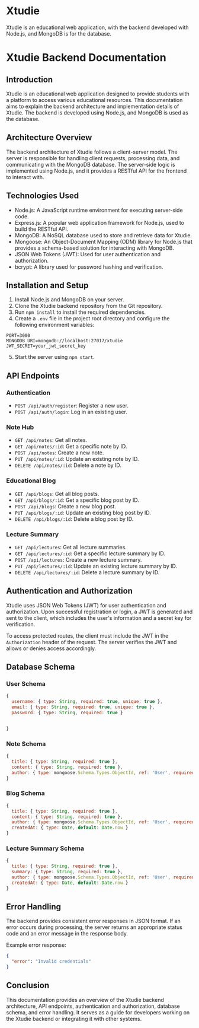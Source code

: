 # Xtudie
Xtudie is an educational web application, with the backend developed with Node.js, and MongoDB is for  the database. 

# Xtudie Backend Documentation

## Introduction

Xtudie is an educational web application designed to provide students with a platform to access various educational resources. This documentation aims to explain the backend architecture and implementation details of Xtudie. The backend is developed using Node.js, and MongoDB is used as the database.

## Architecture Overview

The backend architecture of Xtudie follows a client-server model. The server is responsible for handling client requests, processing data, and communicating with the MongoDB database. The server-side logic is implemented using Node.js, and it provides a RESTful API for the frontend to interact with.

## Technologies Used

- Node.js: A JavaScript runtime environment for executing server-side code.
- Express.js: A popular web application framework for Node.js, used to build the RESTful API.
- MongoDB: A NoSQL database used to store and retrieve data for Xtudie.
- Mongoose: An Object-Document Mapping (ODM) library for Node.js that provides a schema-based solution for interacting with MongoDB.
- JSON Web Tokens (JWT): Used for user authentication and authorization.
- bcrypt: A library used for password hashing and verification.

## Installation and Setup

1. Install Node.js and MongoDB on your server.
2. Clone the Xtudie backend repository from the Git repository.
3. Run `npm install` to install the required dependencies.
4. Create a `.env` file in the project root directory and configure the following environment variables:

```
PORT=3000
MONGODB_URI=mongodb://localhost:27017/xtudie
JWT_SECRET=your_jwt_secret_key
```

5. Start the server using `npm start`.

## API Endpoints

### Authentication

- `POST /api/auth/register`: Register a new user.
- `POST /api/auth/login`: Log in an existing user.

### Note Hub

- `GET /api/notes`: Get all notes.
- `GET /api/notes/:id`: Get a specific note by ID.
- `POST /api/notes`: Create a new note.
- `PUT /api/notes/:id`: Update an existing note by ID.
- `DELETE /api/notes/:id`: Delete a note by ID.

### Educational Blog

- `GET /api/blogs`: Get all blog posts.
- `GET /api/blogs/:id`: Get a specific blog post by ID.
- `POST /api/blogs`: Create a new blog post.
- `PUT /api/blogs/:id`: Update an existing blog post by ID.
- `DELETE /api/blogs/:id`: Delete a blog post by ID.

### Lecture Summary

- `GET /api/lectures`: Get all lecture summaries.
- `GET /api/lectures/:id`: Get a specific lecture summary by ID.
- `POST /api/lectures`: Create a new lecture summary.
- `PUT /api/lectures/:id`: Update an existing lecture summary by ID.
- `DELETE /api/lectures/:id`: Delete a lecture summary by ID.

## Authentication and Authorization

Xtudie uses JSON Web Tokens (JWT) for user authentication and authorization. Upon successful registration or login, a JWT is generated and sent to the client, which includes the user's information and a secret key for verification.

To access protected routes, the client must include the JWT in the `Authorization` header of the request. The server verifies the JWT and allows or denies access accordingly.

## Database Schema

### User Schema

```javascript
{
  username: { type: String, required: true, unique: true },
  email: { type: String, required: true, unique: true },
  password: { type: String, required: true }


}
```

### Note Schema

```javascript
{
  title: { type: String, required: true },
  content: { type: String, required: true },
  author: { type: mongoose.Schema.Types.ObjectId, ref: 'User', required: true }
}
```

### Blog Schema

```javascript
{
  title: { type: String, required: true },
  content: { type: String, required: true },
  author: { type: mongoose.Schema.Types.ObjectId, ref: 'User', required: true },
  createdAt: { type: Date, default: Date.now }
}
```

### Lecture Summary Schema

```javascript
{
  title: { type: String, required: true },
  summary: { type: String, required: true },
  author: { type: mongoose.Schema.Types.ObjectId, ref: 'User', required: true },
  createdAt: { type: Date, default: Date.now }
}
```

## Error Handling

The backend provides consistent error responses in JSON format. If an error occurs during processing, the server returns an appropriate status code and an error message in the response body.

Example error response:

```json
{
  "error": "Invalid credentials"
}
```

## Conclusion

This documentation provides an overview of the Xtudie backend architecture, API endpoints, authentication and authorization, database schema, and error handling. It serves as a guide for developers working on the Xtudie backend or integrating it with other systems.
